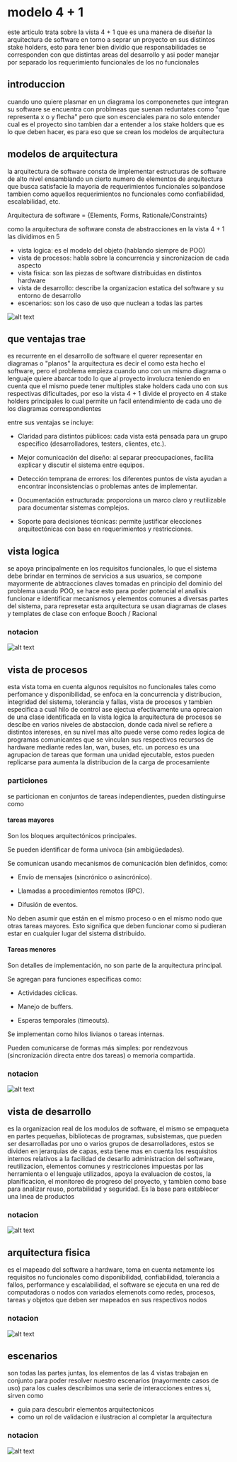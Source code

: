 # modelo 4 + 1

este articulo trata sobre la vista 4 + 1 que es una manera de diseñar la
arquitectura de software en torno a seprar un proyecto en sus distintos
stake holders, esto para tener bien dividio que responsabilidades se
corresponden con que distintas areas del desarrollo y asi poder manejar
por separado los requerimiento funcionales de los no funcionales

## introduccion

cuando uno quiere plasmar en un diagrama los componenetes que integran
su software se encuentra con problmeas que suenan reduntates como "que
representa x o y flecha" pero que son escenciales para no solo entender
cual es el proyecto sino tambien dar a entender a los stake holders que
es lo que deben hacer, es para eso que se crean los modelos de
arquitectura

## modelos de arquitectura

la arquitectura de software consta de implementar estructuras de
software de alto nivel ensamblando un cierto numero de elementos de
arquitectura que busca satisfacie la mayoria de requerimientos
funcionales solpandose tambien como aquellos requerimientos no
funcionales como confiabilidad, escalabilidad, etc.

Arquitectura de software = {Elements, Forms, Rationale/Constraints}

como la arquitectura de software consta de abstracciones en la vista 4 +
1 las dividimos en 5

- vista logica: es el modelo del objeto (hablando siempre de POO)
- vista de procesos: habla sobre la concurrencia y sincronizacion de
  cada aspecto
- vista fisica: son las piezas de software distribuidas en distintos
  hardware
- vista de desarrollo: describe la organizacion estatica del software y
  su entorno de desarrollo
- escenarios: son los caso de uso que nuclean a todas las partes

![alt text](image-1.png)

## que ventajas trae

es recurrente en el desarrollo de software el querer representar en diagramas o "planos" la arquitectura es decir el como esta hecho el software, pero el problema empieza cuando uno con un mismo diagrama o lenguaje quiere abarcar todo lo que al proyecto involucra teniendo en cuenta que el mismo puede tener multiples stake holders cada uno con sus respectivas dificultades, por eso la vista 4 + 1 divide el proyecto en 4 stake holders principales lo cual permite un facil entendimiento de cada uno de los diagramas correspondientes

entre sus ventajas se incluye: 

- Claridad para distintos públicos: cada vista está pensada para un grupo específico (desarrolladores, testers, clientes, etc.).

- Mejor comunicación del diseño: al separar preocupaciones, facilita explicar y discutir el sistema entre equipos.

- Detección temprana de errores: los diferentes puntos de vista ayudan a encontrar inconsistencias o problemas antes de implementar.

- Documentación estructurada: proporciona un marco claro y reutilizable para documentar sistemas complejos.

- Soporte para decisiones técnicas: permite justificar elecciones arquitectónicas con base en requerimientos y restricciones.

## vista logica

se apoya principalmente en los requisitos funcionales, lo que el sistema
debe brindar en terminos de servicios a sus usuarios, se compone
mayormente de abtracciones claves tomadas en principio del dominio del
problema usando POO, se hace esto para poder potencial el analisis
funcionar e identificar mecanismos y elementos comunes a diversas partes
del sistema, para represetar esta arquitectura se usan diagramas de
clases y templates de clase con enfoque Booch / Racional

### notacion

![alt text](image-37.png)

## vista de procesos

esta vista toma en cuenta algunos requisitos no funcionales tales como
perfomance y disponibilidad, se enfoca en la concurrencia y
distribucion, integridad del sistema, tolerancia y fallas, vista de
procesos y tambien especifica a cual hilo de control ase ejectua
efectivamente una oprecaion de una clase identificada en la vista logica
la arquitectura de procesos se descibe en varios niveles de abstaccion,
donde cada nivel se refiere a distintos intereses, en su nivel mas alto 
puede verse como redes logica de programas comunicantes que se vinculan
sus respectivos recursos de hardware mediante redes lan, wan, buses,
etc. un porceso es una agrupacion de tareas que forman una unidad
ejecutable, estos pueden replicarse para aumenta la distribucion de la
carga de procesamiente

### particiones

se particionan en conjuntos de tareas independientes, pueden
distinguirse como

#### tareas mayores

Son los bloques arquitectónicos principales.

Se pueden identificar de forma unívoca (sin ambigüedades).

Se comunican usando mecanismos de comunicación bien definidos, como:

- Envío de mensajes (sincrónico o asincrónico).

- Llamadas a procedimientos remotos (RPC).

- Difusión de eventos.

No deben asumir que están en el mismo proceso o en el mismo nodo que
otras tareas mayores. Esto significa que deben funcionar como si
pudieran estar en cualquier lugar del sistema distribuido.

#### Tareas menores

Son detalles de implementación, no son parte de la arquitectura
principal.

Se agregan para funciones específicas como:

- Actividades cíclicas.

- Manejo de buffers.

- Esperas temporales (timeouts).

Se implementan como hilos livianos o tareas internas.

Pueden comunicarse de formas más simples: por rendezvous (sincronización
directa entre dos tareas) o memoria compartida.

### notacion

![alt text](image-38.png)

## vista de desarrollo

es la organizacion real de los modulos de software, el mismo se
empaqueta en partes pequeñas, bibliotecas de programas, subsistemas, que
pueden ser desarrolladas por uno o varios grupos de desarrolladores,
estos se dividen en jerarquias de capas, esta tiene mas en cuenta los
resquisitos internos relativos a la facilidad de desarllo administracion
del software, reutilizacion, elementos comunes y restricciones impuestas
por las herramienta o el lenguaje utilizados, apoya la evaluacion de
costos, la planificacion, el monitoreo de progreso del proyecto, y
tambien como base para analizar reuso, portabilidad y seguridad. Es la
base para establecer una lınea de productos

### notacion

![alt text](image-39.png)

## arquitectura fisica

es el mapeado del software a hardware, toma en cuenta netamente los
requisitos no funcionales como disponibilidad, confiabilidad, tolerancia
a fallos, performance y escalabilidad, el software se ejecuta en una red
de computadoras o nodos con variados elemenots como redes, procesos,
tareas y objetos que deben ser mapeados en sus respectivos nodos

### notacion

![alt text](image-40.png)

## escenarios

son todas las partes juntas, los elementos de las 4 vistas trabajan en
conjunto para poder resolver nuestro escenarios (mayormente casos de
uso) para los cuales describimos una serie de interacciones entres si,
sirven como

- guia para descubrir elementos arquitectonicos
- como un rol de validacion e ilustracion al completar la arquitectura

### notacion

![alt text](image-41.png)
